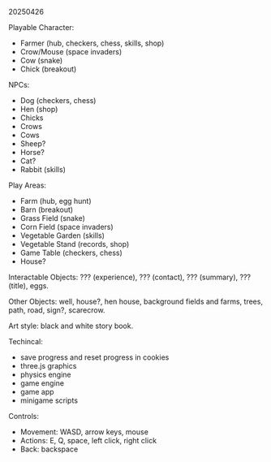 20250426 <br/>

Playable Character: <br/>
- Farmer (hub, checkers, chess, skills, shop)
- Crow/Mouse (space invaders)
- Cow (snake)
- Chick (breakout)

NPCs: <br/>
- Dog (checkers, chess)
- Hen (shop)
- Chicks
- Crows
- Cows
- Sheep?
- Horse?
- Cat?
- Rabbit (skills)

Play Areas: <br/>
- Farm (hub, egg hunt)
- Barn (breakout)
- Grass Field (snake)
- Corn Field (space invaders)
- Vegetable Garden (skills)
- Vegetable Stand (records, shop)
- Game Table (checkers, chess)
- House?

Interactable Objects: ??? (experience), ??? (contact), ??? (summary), ??? (title), eggs. <br/>

Other Objects: well, house?, hen house, background fields and farms, trees, path, road, sign?, scarecrow. <br/>

Art style: black and white story book. <br/>

Techincal: <br/>
- save progress and reset progress in cookies <br/>
- three.js graphics <br/>
- physics engine <br/>
- game engine <br/>
- game app <br/>
- minigame scripts <br/>

Controls: <br/>
- Movement: WASD, arrow keys, mouse
- Actions: E, Q, space, left click, right click
- Back: backspace
